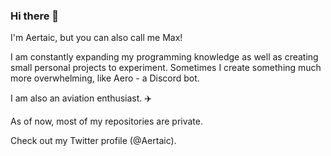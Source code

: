 ### Hi there 👋

I'm Aertaic, but you can also call me Max!

I am constantly expanding my programming knowledge as well as creating small personal projects to experiment. Sometimes I create something much more overwhelming, like Aero - a Discord bot.

I am also an aviation enthusiast. ✈️

As of now, most of my repositories are private.

Check out my Twitter profile (@Aertaic).
